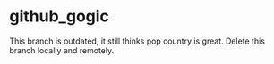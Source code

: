 # github_gogic

This branch is outdated, it still thinks pop country is great. 
Delete this branch locally and remotely.